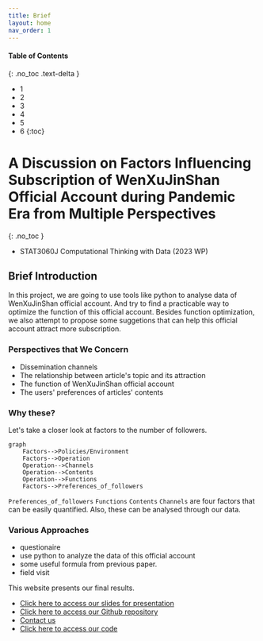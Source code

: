 ```yaml
---
title: Brief
layout: home
nav_order: 1
---
```


#### Table of Contents
{: .no_toc .text-delta }

- 1
- 2
- 3
- 4
- 5
- 6
{:toc}

# A Discussion on Factors Influencing Subscription of WenXuJinShan Official Account during Pandemic Era from Multiple Perspectives
{: .no_toc }
- STAT3060J Computational Thinking with Data (2023 WP)

## Brief Introduction
In this project, we are going to use tools like python to analyse data of WenXuJinShan official account. And try to find a practicable way to optimize 
the function of this official account. Besides function optimization, we also attempt to propose some suggetions that can help this official account 
attract more subscription.

### Perspectives that We Concern
- Dissemination channels
- The relationship between article's topic and its attraction
- The function of WenXuJinShan official account
- The users' preferences of articles' contents

### Why these?
Let's take a closer look at factors to the number of followers.

```mermaid
graph
    Factors-->Policies/Environment
    Factors-->Operation
    Operation-->Channels
    Operation-->Contents
    Operation-->Functions
    Factors-->Preferences_of_followers
```
`Preferences_of_followers` `Functions` `Contents` `Channels` are four factors that can be easily quantified. Also, these can be analysed through our data.

### Various Approaches
- questionaire
- use python to analyze the data of this official account
- some useful formula from previous paper.
- field visit

This website presents our final results.
- [Click here to access our slides for presentation](https://github.com/goooooooooooogle/just-the-docs-template/blob/main/files/Team2_Pre.pptx)
- [Click here to access our Github repository](https://github.com/goooooooooooogle/just-the-docs-template)
- [Contact us](https://goooooooooooogle.github.io/just-the-docs-template/about.html)
- [Click here to access our code](https://github.com/goooooooooooogle/just-the-docs-template/tree/main/code)
